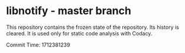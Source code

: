 # libnotify - master branch

This repository contains the frozen state of the repository.
Its history is cleared. It is used only for static code
analysis with Codacy.

Commit Time: 1712381239